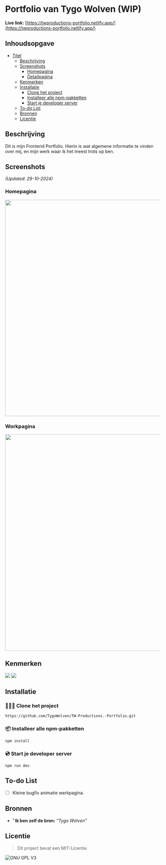 # Portfolio van Tygo Wolven (WIP)

**Live link:** [https://twproductions-portfolio.netlify.app/](https://twproductions-portfolio.netlify.app/)

## Inhoudsopgave
- [Titel](https://github.com/TygoWolven/Jaar2-Learning-Blog?tab=readme-ov-file#learning-blog-van-tygo-wolven)
  - [Beschrijving](https://github.com/TygoWolven/Jaar2-Learning-Blog?tab=readme-ov-file#beschrijving)
  - [Screenshots](https://github.com/TygoWolven/Jaar2-Learning-Blog?tab=readme-ov-file#screenshots)
    - [Homepagina](https://github.com/TygoWolven/Jaar2-Learning-Blog?tab=readme-ov-file#homepagina)
    - [Detailpagina](https://github.com/TygoWolven/Jaar2-Learning-Blog?tab=readme-ov-file#detailpagina)
  - [Kenmerken](https://github.com/TygoWolven/Jaar2-Learning-Blog?tab=readme-ov-file#kenmerken)
  - [Installatie](https://github.com/TygoWolven/Jaar2-Learning-Blog?tab=readme-ov-file#installatie)
    - [Clone het project](https://github.com/TygoWolven/Jaar2-Learning-Blog?tab=readme-ov-file#-clone-het-project)
    - [Installeer alle npm-pakketten](https://github.com/TygoWolven/Jaar2-Learning-Blog?tab=readme-ov-file#%EF%B8%8F-installeer-alle-npm-pakketten)
    - [Start je developer server](https://github.com/TygoWolven/Jaar2-Learning-Blog?tab=readme-ov-file#%EF%B8%8F-start-je-developer-server)
  - [To-do List](https://github.com/TygoWolven/Jaar2-Learning-Blog?tab=readme-ov-file#to-do-list)
  - [Bronnen](https://github.com/TygoWolven/Jaar2-Learning-Blog?tab=readme-ov-file#bronnen)
  - [Licentie](https://github.com/TygoWolven/Jaar2-Learning-Blog?tab=readme-ov-file#licentie)
## Beschrijving
Dit is mijn Frontend Portfolio. Hierin is wat algemene informatie te vinden over mij, en mijn werk waar ik het meest trots op ben.

## Screenshots 
*(Updated: 29-10-2024)*

### Homepagina
<img width="700" src="https://github.com/user-attachments/assets/e2ccc374-c0b4-44b4-87e4-7fd036b90a98">

### Workpagina
<img width="700" src="https://github.com/user-attachments/assets/770c3df0-db4e-480b-b563-8bb5475f35c7">

## Kenmerken
<img src="https://img.shields.io/badge/Astro-000000?style=for-the-badge&logo=astro&logoColor=white">
<img src="https://img.shields.io/badge/Netlify-00C7B7?style=for-the-badge&logo=netlify&logoColor=white" />

## Installatie

### 🧑‍🤝‍🧑 Clone het project
````
https://github.com/TygoWolven/TW-Productions.-Portfolio.git
````

### 📦️ Installeer alle npm-pakketten
````
npm install
````

### 💿️ Start je developer server
````
npm run dev
````
## To-do List
- [ ] Kleine bugfix animatie werkpagina.

## Bronnen
- ¹ **Ik ben zelf de bron:** *"Tygo Wolven"*
  
## Licentie

> Dit project bevat een MIT-Licentie.

![GNU GPL V3](https://www.gnu.org/graphics/gplv3-127x51.png)
